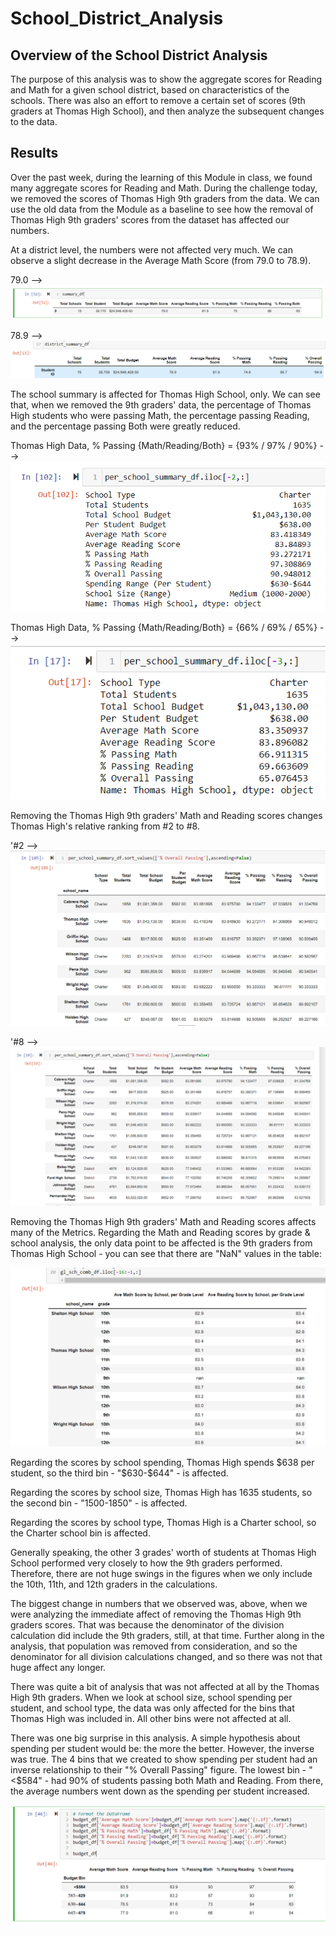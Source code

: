 # School_District_Analysis

## Overview of the School District Analysis
The purpose of this analysis was to show the aggregate scores for Reading and Math for a given school district, based on characteristics of the schools.  There was also an effort to remove a certain set of scores (9th graders at Thomas High School), and then analyze the subsequent changes to the data.

## Results
Over the past week, during the learning of this Module in class, we found many aggregate scores for Reading and Math.  During the challenge today, we removed the scores of Thomas High 9th graders from the data.  We can use the old data from the Module as a baseline to see how the removal of Thomas High 9th graders' scores from the dataset has affected our numbers.

At a district level, the numbers were not affected very much.  We can observe a slight decrease in the Average Math Score (from 79.0 to 78.9).

79.0 -->
![summary_df_OLD](Resources/summary_df_OLD.png)

78.9 -->
![summary_df_NEW](Resources/district_summary_df_NEW.png)

The school summary is affected for Thomas High School, only.  We can see that, when we removed the 9th graders' data, the percentage of Thomas High students who were passing Math, the percentage passing Reading, and the percentage passing Both were greatly reduced.

Thomas High Data, % Passing {Math/Reading/Both} = {93% / 97% / 90%} -->
![Thomas_OLD](Resources/thomas_OLD.png)

Thomas High Data, % Passing {Math/Reading/Both} = {66% / 69% / 65%} -->
![Thomas_NEW](Resources/thomas_NEW.png)

Removing the Thomas High 9th graders' Math and Reading scores changes Thomas High's relative ranking from #2 to #8.

'#2 -->
![sorted_OLD](Resources/sorted_OLD.png)

'#8 -->
![sorted_NEW](Resources/sorted_NEW.png)

Removing the Thomas High 9th graders' Math and Reading scores affects many of the Metrics.  Regarding the Math and Reading scores by grade & school analysis, the only data point to be affected is the 9th graders from Thomas High School - you can see that there are "NaN" values in the table:

![Thomas_NaN](Resources/thomas_nan.png)

Regarding the scores by school spending, Thomas High spends $638 per student, so the third bin - "$630-$644" - is affected.

Regarding the scores by school size, Thomas High has 1635 students, so the second bin - "1500-1850" - is affected.

Regarding the scores by school type, Thomas High is a Charter school, so the Charter school bin is affected.

Generally speaking, the other 3 grades' worth of students at Thomas High School performed very closely to how the 9th graders performed.  Therefore, there are not huge swings in the figures when we only include the 10th, 11th, and 12th graders in the calculations.

The biggest change in numbers that we observed was, above, when we were analyzing the immediate affect of removing the Thomas High 9th graders scores.  That was because the denominator of the division calculation did include the 9th graders, still, at that time.  Further along in the analysis, that population was removed from consideration, and so the denominator for all division calculations changed, and so there was not that huge affect any longer.

There was quite a bit of analysis that was not affected at all by the Thomas High 9th graders.  When we look at school size, school spending per student, and school type, the data was only affected for the bins that Thomas High was included in.  All other bins were not affected at all.

There was one big surprise in this analysis.  A simple hypothesis about spending per student would be: the more the better.  However, the inverse was true.  The 4 bins that we created to show spending per student had an inverse relationship to their "% Overall Passing" figure.  The lowest bin - "<$584" - had 90% of students passing both Math and Reading.  From there, the average numbers went down as the spending per student increased.

![overall](Resources/overall.png)

